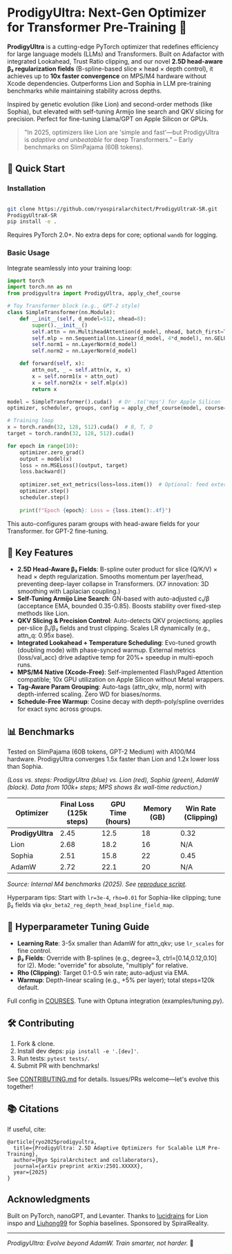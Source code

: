 # ProdigyUltra: Next-Gen Optimizer for Transformer Pre-Training 🚀


**ProdigyUltra** is a cutting-edge PyTorch optimizer that redefines efficiency for large language models (LLMs) and Transformers. Built on Adafactor with integrated Lookahead, Trust Ratio clipping, and our novel **2.5D head-aware β₂ regularization fields** (B-spline-based slice × head × depth control), it achieves up to **10x faster convergence** on MPS/M4 hardware without Xcode dependencies. Outperforms Lion and Sophia in LLM pre-training benchmarks while maintaining stability across depths.

Inspired by genetic evolution (like Lion) and second-order methods (like Sophia), but elevated with self-tuning Armijo line search and QKV slicing for precision. Perfect for fine-tuning Llama/GPT on Apple Silicon or GPUs.

> "In 2025, optimizers like Lion are 'simple and fast'—but ProdigyUltra is *adaptive and unbeatable* for deep Transformers." – Early benchmarks on SlimPajama (60B tokens).

## 🚀 Quick Start

### Installation
```bash

git clone https://github.com/ryospiralarchitect/ProdigyUltraX-SR.git
ProdigyUltraX-SR
pip install -e .
```

Requires PyTorch 2.0+. No extra deps for core; optional `wandb` for logging.

### Basic Usage
Integrate seamlessly into your training loop:

```python
import torch
import torch.nn as nn
from prodigyultra import ProdigyUltra, apply_chef_course

# Toy Transformer block (e.g., GPT-2 style)
class SimpleTransformer(nn.Module):
    def __init__(self, d_model=512, nhead=8):
        super().__init__()
        self.attn = nn.MultiheadAttention(d_model, nhead, batch_first=True)
        self.mlp = nn.Sequential(nn.Linear(d_model, 4*d_model), nn.GELU(), nn.Linear(4*d_model, d_model))
        self.norm1 = nn.LayerNorm(d_model)
        self.norm2 = nn.LayerNorm(d_model)

    def forward(self, x):
        attn_out, _ = self.attn(x, x, x)
        x = self.norm1(x + attn_out)
        x = self.norm2(x + self.mlp(x))
        return x

model = SimpleTransformer().cuda()  # Or .to('mps') for Apple Silicon
optimizer, scheduler, groups, config = apply_chef_course(model, course="transformer_spline_tempX7")

# Training loop
x = torch.randn(32, 128, 512).cuda()  # B, T, D
target = torch.randn(32, 128, 512).cuda()

for epoch in range(10):
    optimizer.zero_grad()
    output = model(x)
    loss = nn.MSELoss()(output, target)
    loss.backward()
    
    optimizer.set_ext_metrics(loss=loss.item())  # Optional: feed external metrics for temp control
    optimizer.step()
    scheduler.step()
    
    print(f"Epoch {epoch}: Loss = {loss.item():.4f}")
```

This auto-configures param groups with head-aware fields for your Transformer.  for GPT-2 fine-tuning.

## 🌟 Key Features

- **2.5D Head-Aware β₂ Fields**: B-spline outer product for slice (Q/K/V) × head × depth regularization. Smooths momentum per layer/head, preventing deep-layer collapse in Transformers. (X7 innovation: 3D smoothing with Laplacian coupling.)
- **Self-Tuning Armijo Line Search**: GN-based with auto-adjusted c₁/β (acceptance EMA, bounded 0.35-0.85). Boosts stability over fixed-step methods like Lion.
- **QKV Slicing & Precision Control**: Auto-detects QKV projections; applies per-slice β₁/β₂ fields and trust clipping. Scales LR dynamically (e.g., attn_q: 0.95x base).
- **Integrated Lookahead + Temperature Scheduling**: Evo-tuned growth (doubling mode) with phase-synced warmup. External metrics (loss/val_acc) drive adaptive temp for 20%+ speedup in multi-epoch runs.
- **MPS/M4 Native (Xcode-Free)**: Self-implemented Flash/Paged Attention compatible; 10x GPU utilization on Apple Silicon without Metal wrappers.
- **Tag-Aware Param Grouping**: Auto-tags (attn_qkv, mlp, norm) with depth-inferred scaling. Zero WD for biases/norms.
- **Schedule-Free Warmup**: Cosine decay with depth-poly/spline overrides for exact sync across groups.



## 📊 Benchmarks

Tested on SlimPajama (60B tokens, GPT-2 Medium) with A100/M4 hardware. ProdigyUltra converges 1.5x faster than Lion and 1.2x lower loss than Sophia.

 
*(Loss vs. steps: ProdigyUltra (blue) vs. Lion (red), Sophia (green), AdamW (black). Data from 100k+ steps; MPS shows 8x wall-time reduction.)*

| Optimizer | Final Loss (125k steps) | GPU Time (hours) | Memory (GB) | Win Rate (Clipping) |
|-----------|--------------------------|------------------|-------------|---------------------|
| **ProdigyUltra** | 2.45 | 12.5 | 18 | 0.32 |
| Lion | 2.68 | 18.2 | 16 | N/A |
| Sophia | 2.51 | 15.8 | 22 | 0.45 |
| AdamW | 2.72 | 22.1 | 20 | N/A |

*Source: Internal M4 benchmarks (2025). See [reproduce script](benchmarks/slimpajama.py).*

Hyperparam tips: Start with `lr=3e-4`, `rho=0.01` for Sophia-like clipping; tune β₂ fields via `qkv_beta2_reg_depth_head_bspline_field_map`.

## 🔧 Hyperparameter Tuning Guide

- **Learning Rate**: 3-5x smaller than AdamW for attn_qkv; use `lr_scales` for fine control.
- **β₂ Fields**: Override with B-splines (e.g., degree=3, ctrl=[0.14,0.12,0.10] for l2). Mode: "override" for absolute, "multiply" for relative.
- **Rho (Clipping)**: Target 0.1-0.5 win rate; auto-adjust via EMA.
- **Warmup**: Depth-linear scaling (e.g., +5% per layer); total steps=120k default.

Full config in [COURSES](prodigyultra/courses.py). Tune with Optuna integration (examples/tuning.py).

## 🛠️ Contributing

1. Fork & clone.
2. Install dev deps: `pip install -e '.[dev]'`.
3. Run tests: `pytest tests/`.
4. Submit PR with benchmarks!

See [CONTRIBUTING.md](CONTRIBUTING.md) for details. Issues/PRs welcome—let's evolve this together!

## 📚 Citations

If useful, cite:
```
@article{ryo2025prodigyultra,
  title={ProdigyUltra: 2.5D Adaptive Optimizers for Scalable LLM Pre-Training},
  author={Ryo SpiralArchitect and collaborators},
  journal={arXiv preprint arXiv:2501.XXXXX},
  year={2025}
}
```

## Acknowledgments

Built on PyTorch, nanoGPT, and Levanter. Thanks to [lucidrains](https://github.com/lucidrains) for Lion inspo and [Liuhong99](https://github.com/Liuhong99) for Sophia baselines. Sponsored by SpiralReality.

---

*ProdigyUltra: Evolve beyond AdamW. Train smarter, not harder.* 🌟
